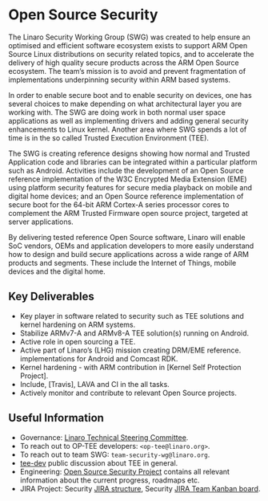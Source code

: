 # Open Source Security
The Linaro Security Working Group (SWG) was created to help ensure an optimised
and efficient software ecosystem exists to support ARM Open Source Linux
distributions on security related topics, and to accelerate the delivery of high
quality secure products across the ARM Open Source ecosystem. The team’s mission
is to avoid and prevent fragmentation of implementations underpinning security
within ARM based systems.

In order to enable secure boot and to enable security on devices, one has several
choices to make depending on what architectural layer you are working with. The
SWG are doing work in both normal user space applications as well as
implementing drivers and adding general security enhancements to Linux kernel.
Another area where SWG spends a lot of time is in the so called Trusted
Execution Environment (TEE).

The SWG is creating reference designs showing how normal and Trusted Application
code and libraries can be integrated within a particular platform such as
Android. Activities include the development of an Open Source reference
implementation of the W3C Encrypted Media Extension (EME) using platform
security features for secure media playback on mobile and digital home devices;
and an Open Source reference implementation of secure boot for the 64-bit ARM
Cortex-A series processor cores to complement the ARM Trusted Firmware open
source project, targeted at server applications.

By delivering tested reference Open Source software, Linaro will enable SoC
vendors, OEMs and application developers to more easily understand how to design
and build secure applications across a wide range of ARM products and segments.
These include the Internet of Things, mobile devices and the digital home.

## Key Deliverables
- Key player in software related to security such as TEE solutions and kernel
  hardening on ARM systems.
- Stabilize ARMv7-A and ARMv8-A TEE solution(s) running on Android.
- Active role in open sourcing a TEE.
- Active part of Linaro’s (LHG) mission creating DRM/EME reference.
  implementations for Android and Comcast RDK.
- Kernel hardening - with ARM contribution in [Kernel Self Protection Project].
- Include, [Travis], LAVA and CI in the all tasks.
- Actively monitor and contribute to relevant Open Source projects.

## Useful Information

- Governance: [Linaro Technical Steering Committee].
- To reach out to OP-TEE developers: `<op-tee@linaro.org>`.
- To reach out to team SWG: `team-security-wg@linaro.org`.
- [tee-dev] public discussion about TEE in general.
- Engineering: [Open Source Security Project] contains all relevant information
  about the current progress, roadmaps etc.
- JIRA Project: Security [JIRA structure], Security [JIRA Team Kanban board].

[JIRA structure]: https://projects.linaro.org/secure/StructureBoard.jspa?s=106#
[JIRA Team Kanban board]: https://projects.linaro.org/secure/RapidBoard.jspa?rapidView=134
[Linaro Technical Steering Committee]: https://wiki.linaro.org/Internal/TSC
[Open Source Security Project]: https://collaborate.linaro.org/display/EP/Open+Source+Security+Project
[tee-dev]: https://lists.linaro.org/mailman/admindb/tee-dev
